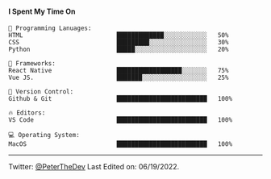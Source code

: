 #### I Spent My Time On
```text
💬 Programming Lanuages:
HTML                          █████████████░░░░░░░░░░░░   50% 
CSS                           █████████░░░░░░░░░░░░░░░░   30% 
Python                        █████░░░░░░░░░░░░░░░░░░░░   20% 

👔 Frameworks:
React Native                  ██████████████████░░░░░░░   75% 
Vue JS.                       ███████░░░░░░░░░░░░░░░░░░   25% 

🔐 Version Control:
Github & Git                  █████████████████████████   100%

🔥 Editors:
VS Code                       █████████████████████████   100%

💻 Operating System:
MacOS                         █████████████████████████   100%
```
------
Twitter: [@PeterTheDev](https://twitter.com/PeterTheDev)
Last Edited on: 06/19/2022.
